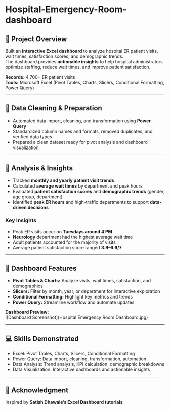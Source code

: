 # Hospital-Emergency-Room-dashboard

## 📌 Project Overview
Built an **interactive Excel dashboard** to analyze hospital ER patient visits, wait times, satisfaction scores, and demographic trends.  
The dashboard provides **actionable insights** to help hospital administrators optimize staffing, reduce wait times, and improve patient satisfaction.

**Records:** 4,700+ ER patient visits  
**Tools:** Microsoft Excel (Pivot Tables, Charts, Slicers, Conditional Formatting, Power Query)

---

## 🔹 Data Cleaning & Preparation
- Automated data import, cleaning, and transformation using **Power Query**  
- Standardized column names and formats, removed duplicates, and verified data types  
- Prepared a clean dataset ready for pivot analysis and dashboard visualization

---

## 🔹 Analysis & Insights
- Tracked **monthly and yearly patient visit trends**  
- Calculated **average wait times** by department and peak hours  
- Evaluated **patient satisfaction scores** and **demographic trends** (gender, age group, department)  
- Identified **peak ER hours** and high-traffic departments to support **data-driven decisions**

### Key Insights
- Peak ER visits occur on **Tuesdays around 4 PM**  
- **Neurology** department had the highest average wait time  
- Adult patients accounted for the majority of visits  
- Average patient satisfaction score ranged **3.9–6.6/7**

---

## 🔹 Dashboard Features
- **Pivot Tables & Charts:** Analyze visits, wait times, satisfaction, and demographics  
- **Slicers:** Filter by month, year, or department for interactive exploration  
- **Conditional Formatting:** Highlight key metrics and trends  
- **Power Query:** Streamline workflow and automate updates  

**Dashboard Preview:**  
![Dashboard Screenshot](Hospital Emergency Room Dashboard.jpg)


---

## 💻 Skills Demonstrated
- Excel: Pivot Tables, Charts, Slicers, Conditional Formatting  
- Power Query: Data import, cleaning, transformation, automation  
- Data Analysis: Trend analysis, KPI calculation, demographic breakdowns  
- Data Visualization: Interactive dashboards and actionable insights

---

## 🙌 Acknowledgment
Inspired by **Satish Dhawale’s Excel Dashboard tutorials**
